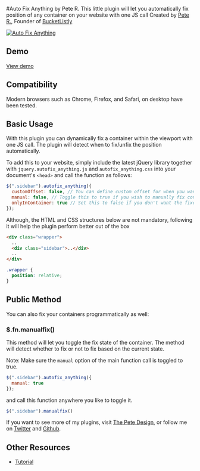 #Auto Fix Anything by Pete R.
This little plugin will let you automatically fix position of any container on your website with one JS call
Created by [Pete R.](http://www.thepetedesign.com), Founder of [BucketListly](http://www.bucketlistly.com)

[![Auto Fix Anything](http://www.thepetedesign.com/images/autofix_image.png "Auto Fix Anything")](http://www.thepetedesign.com/demos/autofix_demo.html)

## Demo
[View demo](http://www.thepetedesign.com/demos/autofix_demo.html)

## Compatibility
Modern browsers such as Chrome, Firefox, and Safari, on desktop have been tested.

## Basic Usage
With this plugin you can dynamically fix a container within the viewport with one JS call. The plugin will detect when to fix/unfix the position automatically.

To add this to your website, simply include the latest jQuery library together with `jquery.autofix_anything.js` and `autofix_anything.css` into your document's `<head>` and call the function as follows:

  
````javascript
$(".sidebar").autofix_anything({
  customOffset: false, // You can define custom offset for when you want the container to be fixed. This option takes the number of pixels from the top of the page. The default value is false which the plugin will automatically fix the container when the it is in the viewport
  manual: false, // Toggle this to true if you wish to manually fix containers with the public method. Default value is false
  onlyInContainer: true // Set this to false if you don't want the fixed container to limit itself to the parent's container.
});
````

Although, the HTML and CSS structures below are not mandatory, following it will help the plugin perform better out of the box

````html
<div class="wrapper">
  ..
  <div class="sidebar">..</div>
  ..
</div>
````

````css
.wrapper {
  position: relative;
}
````

## Public Method
You can also fix your containers programmatically as well:

### $.fn.manualfix()

This method will let you toggle the fix state of the container. The method will detect whether to fix or not to fix based on the current state. 

Note: Make sure the `manual` option of the main function call is toggled to true.

````javascript
$(".sidebar").autofix_anything({
  manual: true
});
````
and call this function anywhere you like to toggle it.

````js
$(".sidebar").manualfix()
````

If you want to see more of my plugins, visit [The Pete Design](http://www.thepetedesign.com/#design), or follow me on [Twitter](http://www.twitter.com/peachananr) and [Github](http://www.github.com/peachananr).

## Other Resources
- [Tutorial](http://www.onextrapixel.com/2013/11/18/fix-any-div-container-into-view-port-with-autofix_anything-js/)
